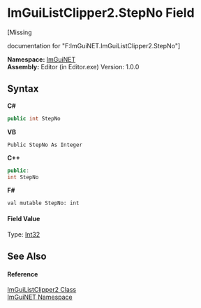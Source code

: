 # ImGuiListClipper2.StepNo Field
 

\[Missing <summary> documentation for "F:ImGuiNET.ImGuiListClipper2.StepNo"\]

**Namespace:**&nbsp;<a href="7ecbdf68-1567-8265-0ab1-032412bfb743">ImGuiNET</a><br />**Assembly:**&nbsp;Editor (in Editor.exe) Version: 1.0.0

## Syntax

**C#**<br />
``` C#
public int StepNo
```

**VB**<br />
``` VB
Public StepNo As Integer
```

**C++**<br />
``` C++
public:
int StepNo
```

**F#**<br />
``` F#
val mutable StepNo: int
```


#### Field Value
Type: <a href="https://docs.microsoft.com/dotnet/api/system.int32" target="_blank">Int32</a>

## See Also


#### Reference
<a href="9ad7c129-04e2-d4dc-08e6-f08f144cb7bc">ImGuiListClipper2 Class</a><br /><a href="7ecbdf68-1567-8265-0ab1-032412bfb743">ImGuiNET Namespace</a><br />
